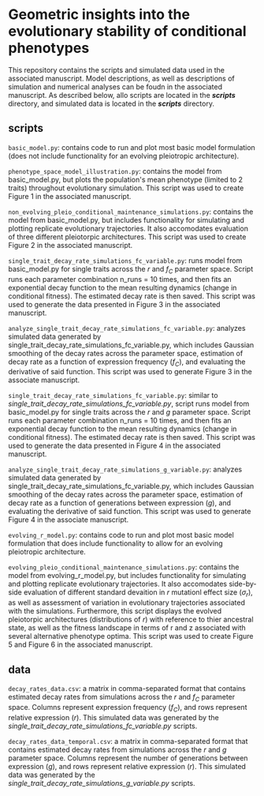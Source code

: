 # Geometric insights into the evolutionary stability of conditional phenotypes
This repository contains the scripts and simulated data used in the associated manuscript. Model descriptions, as well as descriptions of simulation and numerical analyses can be foudn in the associated manuscript. As described below, allo scripts are located in the <b><i>scripts</i></b> directory, and simulated data is located in the  <b><i>scripts</i></b> directory. 

## scripts

```basic_model.py```: contains code to run and plot most basic model formulation (does not include functionality for an evolving pleiotropic architecture).

```phenotype_space_model_illustration.py```: contains the model from basic_model.py, but plots the population's mean phenotype (limited to 2 traits) throughout evolutionary simulation. This script was used to create Figure 1 in the associated manuscript. 

```non_evolving_pleio_conditional_maintenance_simulations.py```: contains the model from basic_model.py, but includes functionality for simulating and plotting replicate evolutionary trajectories. It also accomodates evaluation of three different pleiotorpic architectures. This script was used to create Figure 2 in the associated manuscript. 

```single_trait_decay_rate_simulations_fc_variable.py```: runs model from basic_model.py for single traits across the $r$ and $f_C$ parameter space. Script runs each parameter combination n_runs = 10 times, and then fits an exponential decay function to the mean resulting dynamics (change in conditional fitness). The estimated decay rate is then saved. This script was used to generate the data presented in Figure 3 in the associated manuscript. 

```analyze_single_trait_decay_rate_simulations_fc_variable.py```: analyzes simulated data generated by single_trait_decay_rate_simulations_fc_variable.py, which includes Gaussian smoothing of the decay rates across the parameter space, estimation of decay rate as a function of expression frequency ($f_C$), and evaluating the derivative of said function. This script was used to generate Figure 3 in the associate manuscript.

```single_trait_decay_rate_simulations_fc_variable.py```: similar to <i>single_trait_decay_rate_simulations_fc_variable.py</i>, script runs model from basic_model.py for single traits across the $r$ and $g$ parameter space. Script runs each parameter combination n_runs = 10 times, and then fits an exponential decay function to the mean resulting dynamics (change in conditional fitness). The estimated decay rate is then saved. This script was used to generate the data presented in Figure 4 in the associated manuscript. 

```analyze_single_trait_decay_rate_simulations_g_variable.py```: analyzes simulated data generated by single_trait_decay_rate_simulations_fc_variable.py, which includes Gaussian smoothing of the decay rates across the parameter space, estimation of decay rate as a function of generations between expression ($g$), and evaluating the derivative of said function. This script was used to generate Figure 4 in the associate manuscript.

```evolving_r_model.py```: contains code to run and plot most basic model formulation that does include functionality to allow for an evolving pleiotropic architecture.

```evolving_pleio_conditional_maintenance_simulations.py```: contains the model from evolving_r_model.py, but includes functionality for simulating and plotting replicate evolutionary trajectories. It also accomodates side-by-side evaluation of different standard devaition in $r$ mutationl effect size ($\sigma_r$), as well as assessment of variation in evolutionary trajectories associated with the simulations. Furthermore, this script displays the evolved pleiotorpic architectures (distributions of $r$) with reference to thier ancestral state, as well as the fitness landscape in terms of r and z associated with several alternative phenotype optima. This script was used to create Figure 5 and Figure 6 in the associated manuscript. 

## data

```decay_rates_data.csv```: a matrix in comma-separated format that contains estimated decay rates from simulations across the $r$ and $f_C$ parameter space. Columns represent expression frequency ($f_C$), and rows represent relative expression ($r$). This simulated data was generated by the <i>single_trait_decay_rate_simulations_fc_variable.py</i> scripts. 

```decay_rates_data_temporal.csv```: a matrix in comma-separated format that contains estimated decay rates from simulations across the $r$ and $g$ parameter space. Columns represent the number of generations between expression ($g$), and rows represent relative expression ($r$). This simulated data was generated by the <i>single_trait_decay_rate_simulations_g_variable.py</i> scripts. 
